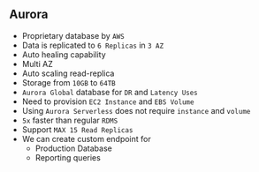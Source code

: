 ## Aurora

- Proprietary database by `AWS`
- Data is replicated to `6 Replicas` in `3 AZ`
- Auto healing capability
- Multi AZ
- Auto scaling read-replica
- Storage from `10GB` to `64TB`
- `Aurora Global` database for `DR` and `Latency Uses`
- Need to provision `EC2 Instance` and `EBS Volume`
- Using `Aurora Serverless` does not require `instance` and `volume`
- `5x` faster than regular `RDMS`
- Support `MAX 15 Read Replicas`
- We can create custom endpoint for
  - Production Database
  - Reporting queries
